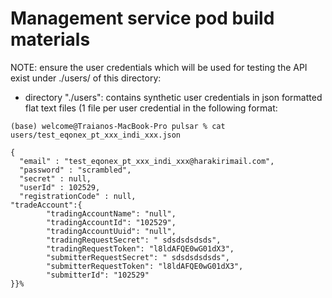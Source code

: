 # Management service pod build materials

NOTE: ensure the user credentials which will be used for testing the API exist under ./users/ of this directory:

- directory "./users": contains synthetic user credentials in json formatted flat text files (1 file per user credential in the following format:

```
(base) welcome@Traianos-MacBook-Pro pulsar % cat users/test_eqonex_pt_xxx_indi_xxx.json

{
  "email" : "test_eqonex_pt_xxx_indi_xxx@harakirimail.com",
  "password" : "scrambled",
  "secret" : null,
  "userId" : 102529,
  "registrationCode" : null,
"tradeAccount":{
        "tradingAccountName": "null",
        "tradingAccountId": "102529",
        "tradingAccountUuid": "null",
        "tradingRequestSecret": " sdsdsdsdsds",
        "tradingRequestToken": "l8ldAFQE0wG01dX3",
        "submitterRequestSecret": " sdsdsdsdsds",
        "submitterRequestToken": "l8ldAFQE0wG01dX3",
        "submitterId": "102529"
}}%   

```


